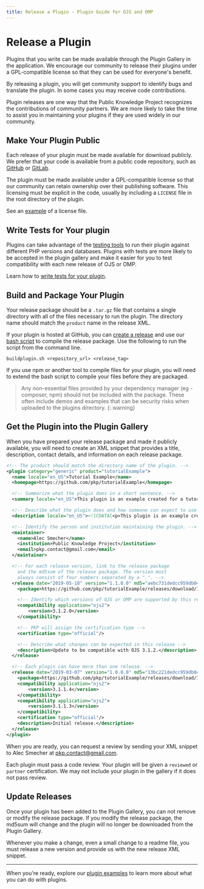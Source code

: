 ```yaml
---
title: Release a Plugin - Plugin Guide for OJS and OMP
---
```


# Release a Plugin

Plugins that you write can be made available through the Plugin Gallery in the application. We encourage our community to release their plugins under a GPL-compatible license so that they can be used for everyone's benefit.

By releasing a plugin, you will get community support to identify bugs and translate the plugin. In some cases you may receive code contributions.

Plugin releases are one way that the Public Knowledge Project recognizes the contributions of community partners. We are more likely to take the time to assist you in maintaining your plugins if they are used widely in our community.

## Make Your Plugin Public

Each release of your plugin must be made available for download publicly. We prefer that your code is available from a public code repository, such as [GitHub](https://github.com/) or [GitLab](https://about.gitlab.com/).

The plugin must be made available under a GPL-compatible license so that our community can retain ownership over their publishing software. This licensing must be explicit in the code, usually by including a `LICENSE` file in the root directory of the plugin.

See an [example](https://github.com/pkp/pluginTemplate/blob/master/LICENSE) of a license file.

## Write Tests for Your plugin

Plugins can take advantage of the [testing tools](/dev/testing/en) to run their plugin against different PHP versions and databases. Plugins with tests are more likely to be accepted in the plugin gallery and make it easier for you to test compatibility with each new release of OJS or OMP.

Learn how to [write tests for your plugin](/dev/testing/en/plugins-themes).

## Build and Package Your Plugin

Your release package should be a `.tar.gz` file that contains a single directory with all of the files necessary to run the plugin. The directory name should match the `product` name in the release XML.

If your plugin is hosted at GitHub, you can [create a release](https://help.github.com/en/articles/creating-releases) and use our [bash script](../buildplugin.sh) to compile the release package. Use the following to run the script from the command line.

```
buildplugin.sh <repository_url> <release_tag>
```

If you use npm or another tool to compile files for your plugin, you will need to extend the bash script to compile your files before they are packaged.

> Any non-essential files provided by your dependency manager (eg - composer, npm) should not be included with the package. These often include demos and examples that can be security risks when uploaded to the plugins directory.
{:.warning}

## Get the Plugin into the Plugin Gallery

When you have prepared your release package and made it publicly available, you will need to create an XML snippet that provides a title, description, contact details, and information on each release package.

```xml
<!-- The product should match the directory name of the plugin. -->
<plugin category="generic" product="tutorialExample">
  <name locale="en_US">Tutorial Example</name>
  <homepage>https://github.com/pkp/tutorialExample</homepage>

  <!-- Summarize what the plugin does in a short sentence. -->
  <summary locale="en_US">This plugin is an example created for a tutorial on how to create a plugin.</summary>

  <!-- Describe what the plugin does and how someone can expect to use it when they install it. -->
  <description locale="en_US"><![CDATA[<p>This plugin is an example created for a tutorial on how to create a plugin. It is intended for learning purposes and should not be used on a live journal website.</p><p>You can learn more about how to create a plugin at the <a href="https://docs.pkp.sfu.ca/dev/plugin-guide/en">plugin guide</a>.</p>]]></description>

  <!-- Identify the person and institution maintaining the plugin. -->
  <maintainer>
    <name>Alec Smecher</name>
    <institution>Public Knowledge Project</institution>
    <email>pkp.contact@gmail.com</email>
  </maintainer>

  <!-- For each release version, link to the release package
    and the md5sum of the release package. The version must
    always consist of four numbers separated by a ".". -->
  <release date="2019-05-18" version="1.1.0.0" md5="aebc731dedcc959db042f969a54fdc3a">
    <package>https://github.com/pkp/tutorialExample/releases/download/1.1.0.0/tutorialexample-1.1.0.0.tar.gz</package>

    <!-- Identify which versions of OJS or OMP are supported by this release -->
    <compatibility application="ojs2">
        <version>3.1.2.0</version>
    </compatibility>

    <!-- PKP will assign the certification type -->
    <certification type="official"/>

    <!-- Describe what changes can be expected in this release -->
    <description>Update to be compatible with OJS 3.1.2.</description>
  </release>

  <!-- Each plugin can have more than one release. -->
  <release date="2019-03-07" version="1.0.0.0" md5="13bc221dedcc959db042f969a543eab0">
    <package>https://github.com/pkp/tutorialExample/releases/download/1.0.0.0/tutorialexample-1.0.0.0.tar.gz</package>
    <compatibility application="ojs2">
        <version>3.1.1.4</version>
    </compatibility>
    <compatibility application="ojs2">
        <version>3.1.1.3</version>
    </compatibility>
    <certification type="official"/>
    <description>Initial release.</description>
  </release>
</plugin>
```

When you are ready, you can request a review by sending your XML snippet to Alec Smecher at pkp.contact@gmail.com.

Each plugin must pass a code review. Your plugin will be given a `reviewed` or `partner` certification. We may not include your plugin in the gallery if it does not pass review.

## Update Releases

Once your plugin has been added to the Plugin Gallery, you can not remove or modify the release package. If you modify the release package, the md5sum will change and the plugin will no longer be downloaded from the Plugin Gallery.

Whenever you make a change, even a small change to a readme file, you must release a new version and provide us with the new release XML snippet.

---

When you're ready, explore our [plugin examples](./examples) to learn more about what you can do with plugins.
